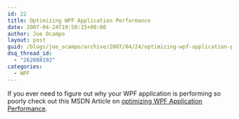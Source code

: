 ```yaml
---
id: 22
title: Optimizing WPF Application Performance
date: 2007-04-24T19:50:15+00:00
author: Joe Ocampo
layout: post
guid: /blogs/joe_ocampo/archive/2007/04/24/optimizing-wpf-application-performance.aspx
dsq_thread_id:
  - "262088192"
categories:
  - WPF
---
```

If you ever need to figure out why your WPF application is performing so poorly check out this MSDN Article on [optimizing WPF Application Performance](http://msdn2.microsoft.com/en-gb/library/aa970683.aspx).